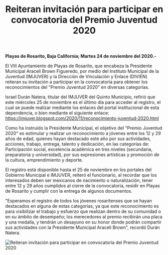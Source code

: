 ﻿---
layout: blog
title:  "Reiteran invitación para participar en convocatoria del Premio Juventud 2020"
categories: rosarito
permalink: /:categories/:title:output_ext
image: /img/cnr/anuncia-el-VII-ayuntamiento-de-playas-de-rosarito-convocatorio-para-el-premio-juventud-2020-4.jpg
alt: "Reiteran invitación para participar en convocatoria del Premio Juventud 2020"
autor: 
---


**Playas de Rosarito, Baja California;  Martes 24 de noviembre del 2020.-**


El VIII Ayuntamiento de Playas de Rosarito, que encabeza la Presidente Municipal Araceli Brown Figueredo, por medio del Instituto Municipal de la Juventud (IMJUVER) y la Dirección de Vinculación y Enlace (DIVIEN) reiteran su invitación a participar en la convocatoria para obtener los reconocimientos del "Premio Juventud 2020" en diversas categorías.


Israel Durán Natera, titular del IMJUVER del Quinto Municipio, refirió que este miércoles 25 de noviembre es el último día para acceder al registro, el cual se puede realizar mediante los enlaces del portal institucional de esta dependencia, o bien mediante el siguiente enlace: https://imjuver.blogspot.com/2020/11/reconocimiento-juventud-2020.html


Como ha instruido la Presidente Municipal, el objetivo del "Premio Juventud 2020" es estimular y realizar un reconocimiento a jóvenes entre los 12 y 29 años de edad, quienes hayan destacado este año por sus actividades, acciones, trabajo, entrega,  talento y dedicación, en las categorías de: Participación social, excelencia académica en tres niveles (secundaria, preparatoria y universidad), por sus expresiones artísticas y promoción de la cultura, emprendimiento y deporte.


El registro está disponible hasta el 25 de noviembre en los portales del Gobierno Municipal e IMJUVER, reiteró el funcionario, al recordar que los interesados deben ser mexicanos de nacimiento o naturalización, tener entre 12 y 29 años cumplidos al cierre de la convocatoria, residir en Playas de Rosarito y cumplir con la entrega de algunos documentos.


"Esperamos el registro de todos los jóvenes rosaritenses que se hayan destacados en alguna de estas categorías, ya que este reconocimiento es para visibilizar el trabajo y esfuerzo que realizan dentro de su comunidad o en su ámbito de desempeño; los merecedores al premio recibirán una placa y una medalla, y tendrán un desayuno en su honor donde podrán compartir sus actividades con la Presidente Municipal Araceli Brown", recordó Durán Natera.

<div id="carouselExampleSlidesOnly" class="carousel slide" data-ride="carousel">
  <div class="carousel-inner">
    <div class="carousel-item active">
       <img class="d-block w-100" src="/img/cnr/anuncia-el-VII-ayuntamiento-de-playas-de-rosarito-convocatorio-para-el-premio-juventud-2020-4.jpg" loading="lazy"  alt="Reiteran invitación para participar en convocatoria del Premio Juventud 2020">
    </div>           
  </div>
</div>